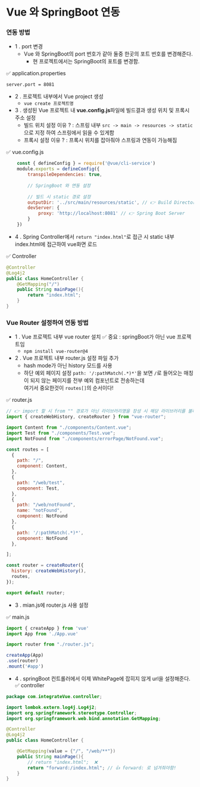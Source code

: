 # Vue 와 SpringBoot 연동

### 연동 방법

- 1 . port 변경
  - Vue 와 SpringBoot의 port 번호가 같아 둘중 한곳의 포트 번호를 변경해준다.
    - 현 프로젝트에서는 SpringBoot의 포트를 변경함.

✅ application.properties 
```properties
server.port = 8081
```

- 2 . 프로젝트 내부에서 Vue project 생성
  - `vue create 프로젝트명`
- 3 . 생성된 Vue 프로젝트 내 **vue.config.js**파일에 빌드결과 생성 위치 및 프록시 주소 설정
  - 빌드 위치 설정 이유 ? : 스프링 내부 `src -> main -> resources -> static`으로 지정 하여 스프링에서 읽을 수 있게함
  - 프록시 설정 이유 ? : 프록시 위치를 잡아줘야 스프링과 연동이 가능해짐  

✅ vue.config.js
```javascript
    const { defineConfig } = require('@vue/cli-service')
    module.exports = defineConfig({
        transpileDependencies: true,
        
        // SpringBoot 와 연동 설정
        
        // 빌드 시 static 경로 설정
        outputDir: '../src/main/resources/static', // 👉 Build Directory
        devServer: {
            proxy: 'http://localhost:8081' // 👉 Spring Boot Server
        }
    })
```

- 4 . Spring Controller에서 `return "index.html"`로 접근 시 static 내부 index.html에 접근하여 vue화면 로드 

✅ Controller
```java
@Controller
@Log4j2
public class HomeController {
    @GetMapping("/")
    public String mainPage(){
        return "index.html";
    }
}
```

### Vue Router 설정하여 연동 방법

- 1 . Vue 프로젝트 내부 vue router 설치 ✅ 중요 : springBoot가 아닌 vue 프로젝트임
  - `npm install vue-router@4`
- 2 . Vue 프로젝트 내부 router.js 설정 파일 추가
  - hash mode가 아닌 history 모드를 사용
  - 하단 예외 페이지 설정 `path: '/:pathMatch(.*)*'`을 보면 `/`로 들어오는 매칭이 되지 않는 페이지를 전부 예외 컴포넌트로 전송하는데   
  여기서 중요한것이 `routes[]`의 순서이다!

✅ router.js
```javascript
// 👉 import 할 시 from "" 경로가 아닌 라이브러리명을 장성 시 해당 라이브러리를 불러온다
import { createWebHistory, createRouter } from "vue-router";

import Content from "./components/Content.vue";
import Test from "./components/Test.vue";
import NotFound from "./components/errorPage/NotFound.vue";

const routes = [
  {
    path: "/",
    component: Content,
  },
  {
    path: "/web/test",
    component: Test,
  },
  {
    path: "/web/notFound",
    name: "notFound",
    component: NotFound
  },
  {
    path: '/:pathMatch(.*)*',
    component: NotFound
  },

];

const router = createRouter({
  history: createWebHistory(),
  routes,
});

export default router;  
```

- 3 . mian.js에 router.js 사용 설정

✅ main.js
```javascript
import { createApp } from 'vue'
import App from './App.vue'

import router from "./router.js";

createApp(App)
.use(router)
.mount('#app')

```


- 4 . springBoot 컨트롤러에서 이제 WhitePage에 잡히지 않게 url을 설정해준다.
✅ controller
```java
package com.integrateVue.controller;

import lombok.extern.log4j.Log4j2;
import org.springframework.stereotype.Controller;
import org.springframework.web.bind.annotation.GetMapping;

@Controller
@Log4j2
public class HomeController {

    @GetMapping(value = {"/", "/web/**"})
    public String mainPage(){
        // return "index.html";  ❌
        return "forward:/index.html"; // 👍 forward: 로 넘겨줘야함!
    }
}
```